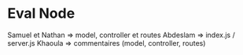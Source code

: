 # Eval Node

Samuel et Nathan => model, controller et routes
Abdeslam => index.js / server.js
Khaoula => commentaires (model, controller, routes)
